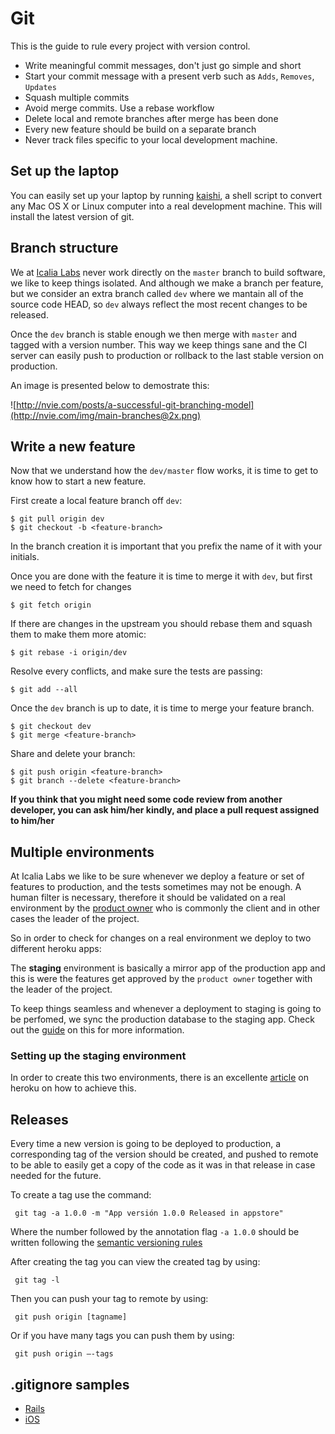 # Git

This is the guide to rule every project with version control.

* Write meaningful commit messages, don't just go simple and short
* Start your commit message with a present verb such as `Adds`, `Removes`, `Updates`
* Squash multiple commits
* Avoid merge commits. Use a rebase workflow
* Delete local and remote branches after merge has been done
* Every new feature should be build on a separate branch
* Never track files specific to your local development machine.

## Set up the laptop

You can easily set up your laptop by running [kaishi](https://github.com/IcaliaLabs/kaishi), a shell script to convert any Mac OS X or Linux computer into a real development machine. This will install the latest version of git.

## Branch structure

We at [Icalia Labs](http://icalialabs.com) never work directly on the `master` branch to build software, we like to keep things isolated. And although we make a branch per feature, but we consider an extra branch called `dev` where we mantain all of the source code HEAD, so `dev` always reflect the most recent changes to be released.

Once the `dev` branch is stable enough we then merge with `master` and tagged with a version number. This way we keep things sane and the CI server can easily push to production or rollback to the last stable version on production.

An image is presented below to demostrate this:

![http://nvie.com/posts/a-successful-git-branching-model](http://nvie.com/img/main-branches@2x.png)


## Write a new feature

Now that we understand how the `dev/master` flow works, it is time to get to know how to start a new feature.

First create a local feature branch off `dev`:

```console
$ git pull origin dev
$ git checkout -b <feature-branch>
```

In the branch creation it is important that you prefix the name of it with your initials.

Once you are done with the feature it is time to merge it with `dev`, but first we need to fetch for changes

```console
$ git fetch origin
```

If there are changes in the upstream you should rebase them and squash them to make them more atomic:

```console
$ git rebase -i origin/dev
```

Resolve every conflicts, and make sure the tests are passing:

```console
$ git add --all
```

Once the `dev` branch is up to date, it is time to merge your feature branch.

```console
$ git checkout dev
$ git merge <feature-branch>
```

Share and delete your branch:

```console
$ git push origin <feature-branch>
$ git branch --delete <feature-branch>
```

**If you think that you might need some code review from another developer, you can ask him/her kindly, and place a pull request assigned to him/her**


## Multiple environments

At Icalia Labs we like to be sure whenever we deploy a feature or set of features to production, and the tests sometimes may not be enough. A human filter is necessary, therefore it should be validated on a real environment by the [product owner]() who is commonly the client and in other cases the leader of the project.

So in order to check for changes on a real environment we deploy to two different heroku apps:

The **staging** environment is basically a mirror app of the production app and this is were the features get approved by the `product owner` together with the leader of the project.

To keep things seamless and whenever a deployment to staging is going to be perfomed, we sync the production database to the staging app. Check out the [guide](https://github.com/IcaliaLabs/icalia_guides/blob/master/git/DATABASE_SYNC.md) on this for more information.

### Setting up the staging environment

In order to create this two environments, there is an excellente [article](https://devcenter.heroku.com/articles/multiple-environments) on heroku on how to achieve this.


## Releases

Every time a new version is going to be deployed to production, a corresponding tag of the version should be created, and pushed to remote to be able to easily get a copy of the code as it was in that release in case needed for the future.

To create a tag use the command:

````
 git tag -a 1.0.0 -m "App versión 1.0.0 Released in appstore"
````

Where the number followed by the annotation flag `-a 1.0.0` should be written following the [semantic versioning rules](http://semver.org)

After creating the tag you can view the created tag by using:

````
 git tag -l
`````

Then you can push your tag to remote by using:

````
 git push origin [tagname]
````

Or if you have many tags you can push them by using:

````
 git push origin —-tags
`````

## .gitignore samples

* [Rails](https://github.com/IcaliaLabs/icalia_guides/blob/master/git/gitignore_rails)
* [iOS](https://github.com/IcaliaLabs/icalia_guides/blob/master/git/gitignore_ios)